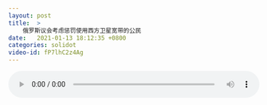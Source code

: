 ```yaml
---
layout: post
title:  >
    俄罗斯议会考虑惩罚使用西方卫星宽带的公民
date:   2021-01-13 18:12:35 +0800
categories: solidot
video-id: fP7lhC2z4Ag
---
```


<audio src="/assets/90a44d9c4c305c39f5ee14093d3d902a.mp3" style="width: 100%;" controls></audio>

